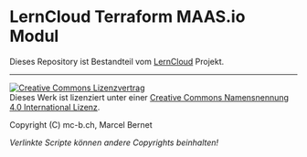 # LernCloud Terraform MAAS.io Modul

Dieses Repository ist Bestandteil vom [LernCloud](https://github.com/mc-b/lerncloud) Projekt.

- - -

<a rel="license" href="http://creativecommons.org/licenses/by/4.0/"><img alt="Creative Commons Lizenzvertrag" style="border-width:0" src="https://i.creativecommons.org/l/by/4.0/88x31.png" /></a><br />Dieses Werk ist lizenziert unter einer <a rel="license" href="http://creativecommons.org/licenses/by/4.0/">Creative Commons Namensnennung 4.0 International Lizenz</a>.

Copyright (C) mc-b.ch, Marcel Bernet

*Verlinkte Scripte können andere Copyrights beinhalten!*
